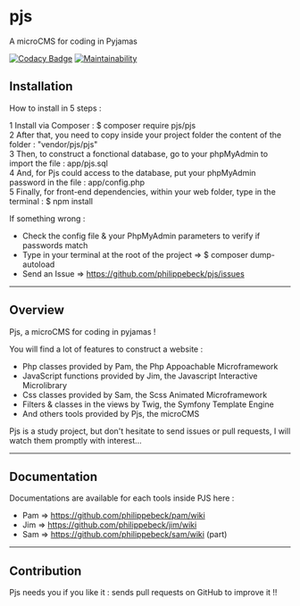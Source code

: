# pjs

A microCMS for coding in Pyjamas

[![Codacy Badge](https://api.codacy.com/project/badge/Grade/0477066460ac45abb1b1f37e7a2a1195)](https://www.codacy.com/app/philippebeck/pjs?utm_source=github.com&amp;utm_medium=referral&amp;utm_content=philippebeck/pjs&amp;utm_campaign=Badge_Grade)
[![Maintainability](https://api.codeclimate.com/v1/badges/494bef12c278fde9e110/maintainability)](https://codeclimate.com/github/philippebeck/pjs/maintainability)

## Installation

How to install in 5 steps :

1   Install via Composer : $ composer require pjs/pjs  
2   After that, you need to copy inside your project folder the content of the folder : "vendor/pjs/pjs"  
3   Then, to construct a fonctional database, go to your phpMyAdmin to import the file : app/pjs.sql  
4   And, for Pjs could access to the database, put your phpMyAdmin password in the file : app/config.php  
5   Finally, for front-end dependencies, within your web folder, type in the terminal : $ npm install  

If something wrong :
-   Check the config file & your PhpMyAdmin parameters to verify if passwords match  
-   Type in your terminal at the root of the project => $ composer dump-autoload  
-   Send an Issue => https://github.com/philippebeck/pjs/issues  

---

## Overview

Pjs, a microCMS for coding in pyjamas !

You will find a lot of features to construct a website :  
-   Php classes provided by Pam, the Php Appoachable Microframework  
-   JavaScript functions provided by Jim, the Javascript Interactive Microlibrary  
-   Css classes provided by Sam, the Scss Animated Microframework  
-   Filters & classes in the views by Twig, the Symfony Template Engine  
-   And others tools provided by Pjs, the microCMS  

Pjs is a study project, but don't hesitate to send issues or pull requests, I will watch them promptly with interest...

---

## Documentation

Documentations are available for each tools inside PJS here :
-   Pam => https://github.com/philippebeck/pam/wiki  
-   Jim => https://github.com/philippebeck/jim/wiki  
-   Sam => https://github.com/philippebeck/sam/wiki (part)  

---

## Contribution

Pjs needs you if you like it : sends pull requests on GitHub to improve it !!
